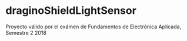 # draginoShieldLightSensor
Proyecto válido por el exámen de Fundamentos de Electrónica Aplicada, Semestre 2 2018
